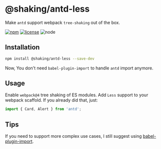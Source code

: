 # @shaking/antd-less

Make `antd` support webpack `tree-shaking` out of the box.

[![npm][npm-badge]][npm-url]
[![license][license-badge]][github-url]
![node][node-badge]

## Installation

```bash
npm install @shaking/antd-less --save-dev
```

Now, You don't need `babel-plugin-import` to handle `antd` import anymore.

## Usage

Enable `webpack@4` tree shaking of ES modules. Add `Less` support to your webpack scaffold. If you already did that, just:

```js
import { Card, Alert } from 'antd';
```

## Tips

If you need to support more complex use cases, I still suggest using [babel-plugin-import](https://github.com/ant-design/babel-plugin-import).

[npm-url]: https://www.npmjs.com/package/@shaking/antd-less
[npm-badge]: https://img.shields.io/npm/v/@shaking/antd-less.svg?style=flat-square&logo=npm
[github-url]: https://github.com/Airkro/shaking/tree/master/packages/antd-less
[node-badge]: https://img.shields.io/node/v/@shaking/antd-less.svg?style=flat-square&colorB=green&logo=node.js
[license-badge]: https://img.shields.io/npm/l/@shaking/antd-less.svg?style=flat-square&colorB=blue&logo=github
